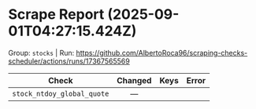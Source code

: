 # Scrape Report (2025-09-01T04:27:15.424Z)

Group: `stocks`  |  Run: https://github.com/AlbertoRoca96/scraping-checks-scheduler/actions/runs/17367565569

| Check | Changed | Keys | Error |
|---|:---:|:--|:--|
| `stock_ntdoy_global_quote` | — |  |  |
